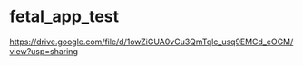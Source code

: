 # fetal_app_test

https://drive.google.com/file/d/1owZiGUA0vCu3QmTqlc_usq9EMCd_eOGM/view?usp=sharing
